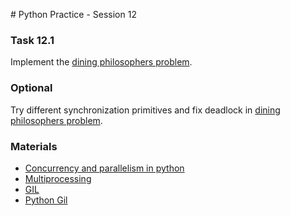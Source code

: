 ﻿﻿# Python Practice - Session 12


### Task 12.1
Implement the [dining philosophers problem](https://en.wikipedia.org/wiki/Dining_philosophers_problem).

### Optional
Try different synchronization primitives and fix deadlock in [dining philosophers problem](https://en.wikipedia.org/wiki/Dining_philosophers_problem).

### Materials
* [Concurrency and parallelism in python](https://www.toptal.com/python/beginners-guide-to-concurrency-and-parallelism-in-python)
* [Multiprocessing](https://zetcode.com/python/multiprocessing/)
* [GIL](https://tproger.ru/translations/global-interpreter-lock-guide/)
* [Python Gil](https://realpython.com/python-gil/)

